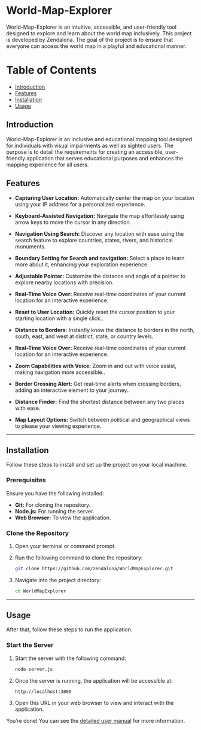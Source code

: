 # World-Map-Explorer

World-Map-Explorer is an intuitive, accessible, and user-friendly tool designed to explore and learn about the world map inclusively. This project is developed by Zendalona. The goal of the project is to ensure that everyone can access the world map in a playful and educational manner.

# Table of Contents

- [Introduction](#introduction)
- [Features](#features)
- [Installation](#installation)
- [Usage](#usage)

## Introduction

World-Map-Explorer is an inclusive and educational mapping tool designed for individuals with visual impairments as well as sighted users. The purpose is to detail the requirements for creating an accessible, user-friendly application that serves educational purposes and enhances the mapping experience for all users.

## Features

- **Capturing User Location:** Automatically center the map on your location using your IP address for a personalized experience.

- **Keyboard-Assisted Navigation:** Navigate the map effortlessly using arrow keys to move the cursor in any direction.

- **Navigation Using Search:** Discover any location with ease using the search feature to explore countries, states, rivers, and historical monuments.

- **Boundary Setting for Search and navigation:** Select a place to learn more about it, enhancing your exploration experience.

- **Adjustable Pointer:** Customize the distance and angle of a pointer to explore nearby locations with precision.

- **Real-Time Voice Over:** Receive real-time coordinates of your current location for an interactive experience.

- **Reset to User Location:** Quickly reset the cursor position to your starting location with a single click..

- **Distance to Borders:** Instantly know the distance to borders in the north, south, east, and west at district, state, or country levels.

- **Real-Time Voice Over:** Receive real-time coordinates of your current location for an interactive experience.

- **Zoom Capabilities with Voice:** Zoom in and out with voice assist, making navigation more accessible..

- **Border Crossing Alert:** Get real-time alerts when crossing borders, adding an interactive element to your journey..

- **Distance Finder:** Find the shortest distance between any two places with ease.

- **Map Layout Options:** Switch between political and geographical views to please your viewing experience.


---

## Installation

Follow these steps to install and set up the project on your local machine.

### Prerequisites

Ensure you have the following installed:
- **Git:** For cloning the repository.
- **Node.js:** For running the server.
- **Web Browser:** To view the application.

### Clone the Repository

1. Open your terminal or command prompt.
2. Run the following command to clone the repository:

    ```bash
    git clone https://github.com/zendalona/WorldMapExplorer.git
    ```

3. Navigate into the project directory:

    ```bash
    cd WorldMapExplorer
    ```

---

## Usage

After that, follow these steps to run the application.

### Start the Server

1. Start the server with the following command:

    ```bash
    node server.js
    ```

2. Once the server is running, the application will be accessible at:

    ```
    http://localhost:3000
    ```

3. Open this URL in your web browser to view and interact with the application.


You’re done! You can see the [detailed user manual](https://map.zendalona.com/src/pages/user-guide/index.html) for more information.
